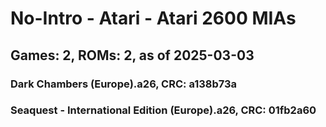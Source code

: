 # No-Intro - Atari - Atari 2600 MIAs
## Games: 2, ROMs: 2, as of 2025-03-03

### Dark Chambers (Europe).a26, CRC: a138b73a
### Seaquest - International Edition (Europe).a26, CRC: 01fb2a60
